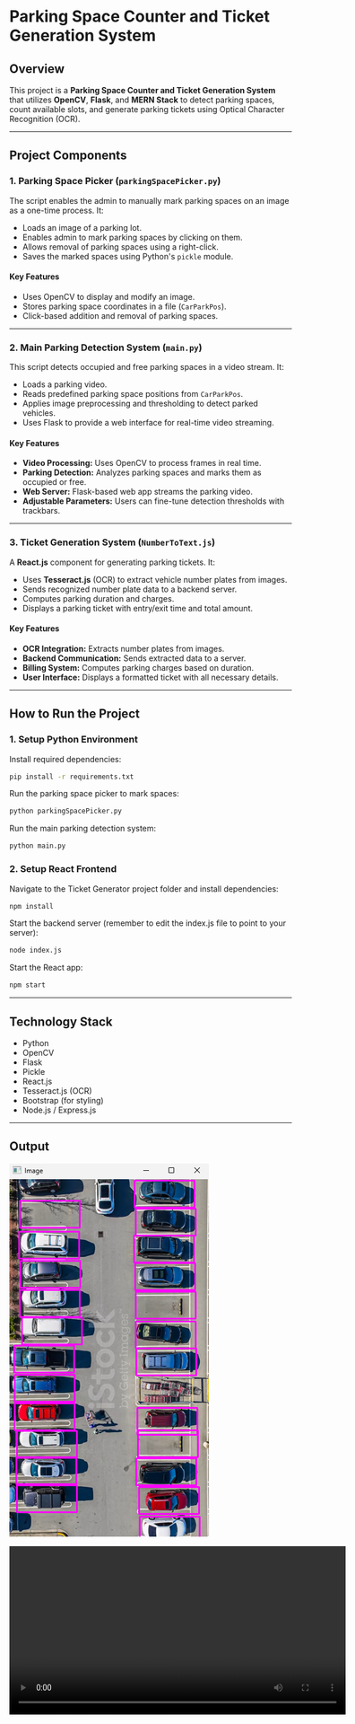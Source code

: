 # Parking Space Counter and Ticket Generation System

## Overview

This project is a **Parking Space Counter and Ticket Generation System** that utilizes **OpenCV**, **Flask**, and **MERN Stack** to detect parking spaces, count available slots, and generate parking tickets using Optical Character Recognition (OCR).

---

## Project Components

### 1. **Parking Space Picker (`parkingSpacePicker.py`)**

The script enables the admin to manually mark parking spaces on an image as a one-time process. It:

- Loads an image of a parking lot.
- Enables admin to mark parking spaces by clicking on them.
- Allows removal of parking spaces using a right-click.
- Saves the marked spaces using Python's `pickle` module.

#### **Key Features**

- Uses OpenCV to display and modify an image.
- Stores parking space coordinates in a file (`CarParkPos`).
- Click-based addition and removal of parking spaces.

---

### 2. **Main Parking Detection System (`main.py`)**

This script detects occupied and free parking spaces in a video stream. It:

- Loads a parking video.
- Reads predefined parking space positions from `CarParkPos`.
- Applies image preprocessing and thresholding to detect parked vehicles.
- Uses Flask to provide a web interface for real-time video streaming.

#### **Key Features**

- **Video Processing:** Uses OpenCV to process frames in real time.
- **Parking Detection:** Analyzes parking spaces and marks them as occupied or free.
- **Web Server:** Flask-based web app streams the parking video.
- **Adjustable Parameters:** Users can fine-tune detection thresholds with trackbars.

---

### 3. **Ticket Generation System (`NumberToText.js`)**

A **React.js** component for generating parking tickets. It:

- Uses **Tesseract.js** (OCR) to extract vehicle number plates from images.
- Sends recognized number plate data to a backend server.
- Computes parking duration and charges.
- Displays a parking ticket with entry/exit time and total amount.

#### **Key Features**

- **OCR Integration:** Extracts number plates from images.
- **Backend Communication:** Sends extracted data to a server.
- **Billing System:** Computes parking charges based on duration.
- **User Interface:** Displays a formatted ticket with all necessary details.

---

## **How to Run the Project**

### **1. Setup Python Environment**

Install required dependencies:

```sh
pip install -r requirements.txt
```

Run the parking space picker to mark spaces:

```sh
python parkingSpacePicker.py
```

Run the main parking detection system:

```sh
python main.py
```

### **2. Setup React Frontend**

Navigate to the Ticket Generator project folder and install dependencies:

```sh
npm install
```

Start the backend server (remember to edit the index.js file to point to your server):

```sh
node index.js
```

Start the React app:

```sh
npm start
```

---

## **Technology Stack**

- Python
- OpenCV
- Flask
- Pickle
- React.js
- Tesseract.js (OCR)
- Bootstrap (for styling)
- Node.js / Express.js

---

## **Output**

![Selecting Parking Spaces](output/selecting_parking_spaces.png)

<!-- [![Identification of free spaces](output/thumbnail.png)](output/aps_output.mp4) -->
<video width="600" controls>

  <source src="output/aps_output.mp4" type="video/mp4">
 Identification of free spaces.
</video>

